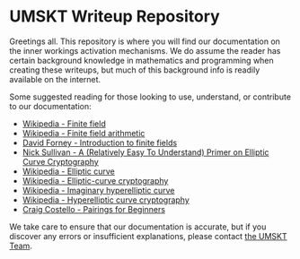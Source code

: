 # UMSKT Writeup Repository

Greetings all. This repository is where you will find our documentation on the inner workings activation mechanisms. We do assume the reader has certain background knowledge in mathematics and programming when creating these writeups, but much of this background info is readily available on the internet.

Some suggested reading for those looking to use, understand, or contribute to our documentation:

- [Wikipedia - Finite field](https://en.wikipedia.org/wiki/Finite_field)
- [Wikipedia - Finite field arithmetic](https://en.wikipedia.org/wiki/Finite_field_arithmetic)
- [David Forney - Introduction to finite fields](http://web.stanford.edu/~marykw/classes/CS250_W18/readings/Forney_Introduction_to_Finite_Fields.pdf)
- [Nick Sullivan - A (Relatively Easy To Understand) Primer on Elliptic Curve Cryptography](https://blog.cloudflare.com/a-relatively-easy-to-understand-primer-on-elliptic-curve-cryptography/)
- [Wikipedia - Elliptic curve](https://en.wikipedia.org/wiki/Elliptic_curve)
- [Wikipedia - Elliptic-curve cryptography](https://en.wikipedia.org/wiki/Elliptic-curve_cryptography)
- [Wikipedia - Imaginary hyperelliptic curve](https://en.wikipedia.org/wiki/Imaginary_hyperelliptic_curve)
- [Wikipedia - Hyperelliptic curve cryptography](https://en.wikipedia.org/wiki/Hyperelliptic_curve_cryptography)
- [Craig Costello - Pairings for Beginners](https://static1.squarespace.com/static/5fdbb09f31d71c1227082339/t/5ff394720493bd28278889c6/1609798774687/PairingsForBeginners.pdf)

We take care to ensure that our documentation is accurate, but if you discover any errors or insufficient explanations, please contact [the UMSKT Team](https://umskt.zulipchat.com/).
